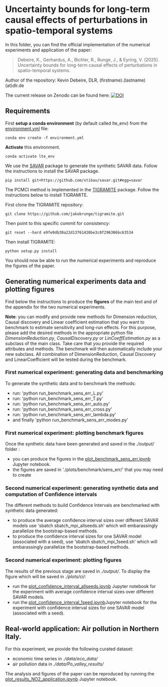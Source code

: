 # Uncertainty bounds for long-term causal effects of perturbations in spatio-temporal systems

In this folder, you can find the official implementation of the numerical experiments and application of the paper:
> Debeire, K., Gerhardus, A., Bichler, R., Runge, J., & Eyring, V. (2025). Uncertainty bounds for long-term causal effects of perturbations in spatio-temporal systems.


Author of the repository: Kevin Debeire, DLR, (firstname).(lastname)(at)dlr.de

The current release on Zenodo can be found here: [![DOI](https://zenodo.org/badge/957902120.svg)](https://zenodo.org/badge/latestdoi/957902120)

## Requirements

First **setup a conda environment** (by default called lte_env) from the [environment.yml](./environment.yml) file:

```setup
conda env create -f environment.yml
```

**Activate** this environment.

```
conda activate lte_env
```

We use the [SAVAR](https://github.com/xtibau/savar.git) package to generate the synthetic SAVAR data. Follow the instructions to install the SAVAR package.

```
pip install git+https://github.com/xtibau/savar.git#egg=savar
```

The PCMCI method is implemented in the [TIGRAMITE](https://github.com/jakobrunge/tigramite/) package. Follow the instructions below to install TIGRAMITE. 

First clone the TIGRAMITE repository:

```
git clone https://github.com/jakobrunge/tigramite.git
```

Then point to this specific commit for consistency:

```
git reset --hard e9fe9db30a22d13761420be3c8f296306bc63534
```

Then install TIGRAMITE:

```
python setup.py install
```

 You should now be able to run the numerical experiments and reproduce the figures of the paper.

## Generating numerical experiments data and plotting figures

Find below the instructions to produce the **figures** of the main text and of the appendix for the two numerical experiments.

**Note**: you can modify and provide new methods for Dimension reduction, Causal discovery and Linear coefficient estimation that you want to benchmark to estimate sensitivity and long-run effects. For this purpose, please add the desired methods in the appropriate python file *DimensionReduction.py*, *CausalDiscovery.py* or *LinCoeffEstimation.py* as a subclass of the main class. Take care that you provide the required attributes and methods. The benchmark will then automatically include your new subclass. All combination of DimensionReduction, Causal Discovery and LinearCoefficient will be tested during the benchmark.

### First numerical experiment: generating data and benchmarking

To generate the synthetic data and to benchmark the methods:
- run: 'python run_benchmark_sens_err_L.py'
- run: 'python run_benchmark_sens_err_T.py'
- run: 'python run_benchmark_sens_err_auto.py'
- run: 'python run_benchmark_sens_err_cross.py'
- run: 'python run_benchmark_sens_err_lambda.py'
- and finally 'python run_benchmark_sens_err_modes.py'

### First numerical experiment: plotting benchmark figures
Once the synthetic data have been generated and saved in the *./output/* folder :
- you can produce the figures in the [plot_benchmark_sens_err.ipynb](./plot_benchmark_sens_err.ipynb) Jupyter notebook.
- the figures are saved in './plots/benchmark/sens_err/' that you may need to create

### Second numerical experiment: generating synthetic data and computation of Confidence intervals 

The different methods to build Confidence Intervals are benchmarked with synthetic data generated:
- to produce the average confidence interval sizes over different SAVAR models use 'sbatch sbatch_mpi_allseeds.sh' which will embarassingly parallelize the bootstrap-based methods.
- to produce the confidence interval sizes for one SAVAR model (associated with a seed), use 'sbatch sbatch_mpi_1seed.sh' which will embarassingly parallelize the bootstrap-based methods.

### Second numerical experiment: plotting figures
The results of the previous stage are saved in *./output/*. To display the figure which will be saved in *./plots/ci/*:
- run the [plot_confidence_interval_allseeds.ipynb](./plot_confidence_interval_allseeds.ipynb) Jupyter notebook for the experiment with  average confidence interval sizes over different SAVAR models.
- run the [plot_confidence_interval_1seed.ipynb](./plot_confidence_interval_1seed.ipynb)Jupyter notebook for the experiment with confidence interval sizes for one SAVAR model (associated with a seed).

## Real-world application: Air pollution in Northern Italy.

For this experiment, we provide the following curated dataset:
- economic time series in *./data/eco_data/* 
- air pollution data in *./data/Po_valley_results/*

The analysis and figures of the paper can be reproduced by running the [plot_results_NO2_application.ipynb](./plot_results_NO2_application.ipynb) Jupyter notebook.
